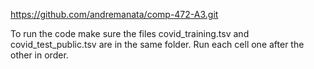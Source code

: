 https://github.com/andremanata/comp-472-A3.git 


To run the code make sure the files covid_training.tsv and covid_test_public.tsv are in the same folder.
Run each cell one after the other in order.
